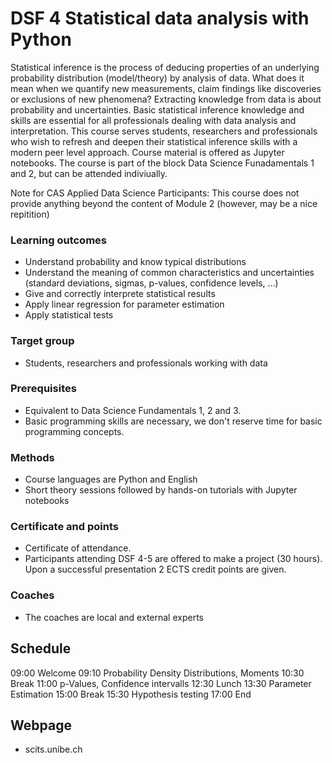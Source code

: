 # DSF 4 Statistical data analysis with Python

Statistical inference is the process of deducing properties of an underlying probability distribution (model/theory) by analysis of data. What does it mean when we quantify new measurements, claim findings like discoveries or exclusions of new phenomena? Extracting knowledge from data is about probability and uncertainties. Basic statistical inference knowledge and skills are essential for all professionals dealing with data analysis and interpretation.
This course serves students, researchers and professionals who wish to refresh and deepen their statistical inference skills with a modern peer level approach. Course material is offered as Jupyter notebooks.
The course is part of the block Data Science Funadamentals 1 and 2, but can be attended indiviually. 

Note for CAS Applied Data Science Participants: This course does not provide anything beyond the content of Module 2 (however, may be a nice repitition)
 
### Learning outcomes
- Understand probability and know typical distributions
- Understand the meaning of common characteristics and uncertainties (standard deviations, sigmas, p-values, confidence levels, ...)
- Give and correctly interprete statistical results 
- Apply linear regression for parameter estimation 
- Apply statistical tests

### Target group
- Students, researchers and professionals working with data

### Prerequisites
- Equivalent to Data Science Fundamentals 1, 2 and 3.
- Basic programming skills are necessary, we don't reserve time for basic programming concepts.

### Methods
- Course languages are Python and English
- Short theory sessions followed by hands-on tutorials with Jupyter notebooks 

### Certificate and points
- Certificate of attendance.
- Participants attending  DSF 4-5 are offered to make a project (30 hours). Upon a successful presentation 2 ECTS credit points are given. 

### Coaches
- The coaches are local and external experts

## Schedule
09:00 Welcome
09:10 Probability Density Distributions, Moments
10:30 Break
11:00 p-Values, Confidence intervalls
12:30 Lunch
13:30 Parameter Estimation
15:00 Break
15:30 Hypothesis testing
17:00 End

## Webpage
- scits.unibe.ch
